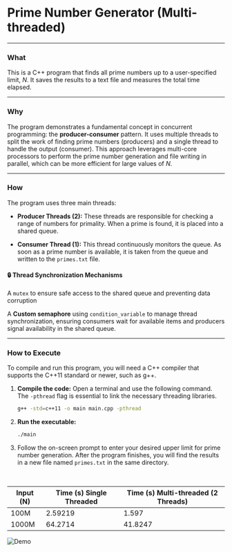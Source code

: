 # Prime Number Generator (Multi-threaded)

---

### What

This is a C++ program that finds all prime numbers up to a user-specified limit, $N$. It saves the results to a text file and measures the total time elapsed.

---

### Why

The program demonstrates a fundamental concept in concurrent programming: the **producer-consumer** pattern. It uses multiple threads to split the work of finding prime numbers (producers) and a single thread to handle the output (consumer). This approach leverages multi-core processors to perform the prime number generation and file writing in parallel, which can be more efficient for large values of $N$.

---

### How

The program uses three main threads:

* **Producer Threads (2):** These threads are responsible for checking a range of numbers for primality. When a prime is found, it is placed into a shared queue.

* **Consumer Thread (1):** This thread continuously monitors the queue. As soon as a prime number is available, it is taken from the queue and written to the `primes.txt` file.


#### 🔒 Thread Synchronization Mechanisms

A `mutex` to ensure safe access to the shared queue and preventing data corruption

A **Custom semaphore** using `condition_variable` to manage thread synchronization, ensuring consumers wait for available items and producers signal availability in the shared queue.



---

### How to Execute

To compile and run this program, you will need a C++ compiler that supports the C++11 standard or newer, such as g++.

1.  **Compile the code:** Open a terminal and use the following command. The `-pthread` flag is essential to link the necessary threading libraries.

    ```bash
    g++ -std=c++11 -o main main.cpp -pthread
    ```

2.  **Run the executable:**

    ```bash
    ./main
    ```

3.  Follow the on-screen prompt to enter your desired upper limit for prime number generation. After the program finishes, you will find the results in a new file named `primes.txt` in the same directory.

<br>

| Input (N)       | Time (s) Single Threaded | Time (s) Multi-threaded (2 Threads) |
|-----------------|--------------------------|-------------------------------------|
| 100M            | 2.59219                  | 1.597                               |
| 1000M           | 64.2714                  | 41.8247                             |

  ![Demo](demo/demo.gif)
